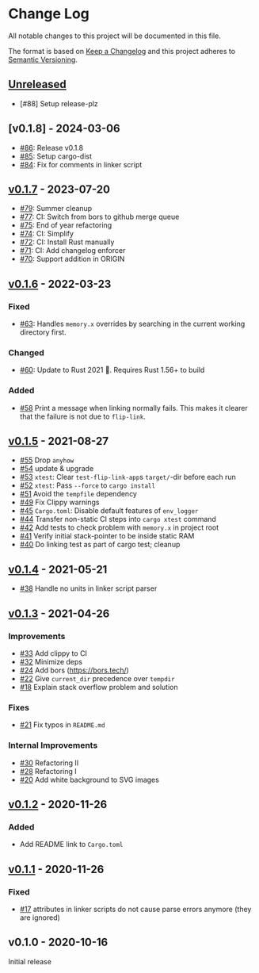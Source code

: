 # Change Log

All notable changes to this project will be documented in this file.

The format is based on [Keep a Changelog](http://keepachangelog.com/)
and this project adheres to [Semantic Versioning](http://semver.org/).

## [Unreleased]

- [#88] Setup release-plz

[#86]: https://github.com/knurling-rs/flip-link/pull/86

## [v0.1.8] - 2024-03-06

- [#86]: Release v0.1.8
- [#85]: Setup cargo-dist
- [#84]: Fix for comments in linker script

[#86]: https://github.com/knurling-rs/flip-link/pull/86
[#85]: https://github.com/knurling-rs/flip-link/pull/85
[#84]: https://github.com/knurling-rs/flip-link/pull/84

## [v0.1.7] - 2023-07-20

- [#79]: Summer cleanup
- [#77]: CI: Switch from bors to github merge queue
- [#75]: End of year refactoring
- [#74]: CI: Simplify
- [#72]: CI: Install Rust manually
- [#71]: CI: Add changelog enforcer
- [#70]: Support addition in ORIGIN

[#79]: https://github.com/knurling-rs/flip-link/pull/79
[#77]: https://github.com/knurling-rs/flip-link/pull/77
[#75]: https://github.com/knurling-rs/flip-link/pull/75
[#74]: https://github.com/knurling-rs/flip-link/pull/74
[#72]: https://github.com/knurling-rs/flip-link/pull/72
[#71]: https://github.com/knurling-rs/flip-link/pull/71
[#70]: https://github.com/knurling-rs/flip-link/pull/70

## [v0.1.6] - 2022-03-23

### Fixed

- [#63]: Handles `memory.x` overrides by searching in the current working directory first.

[#63]: https://github.com/knurling-rs/flip-link/pull/63

### Changed

- [#60]: Update to Rust 2021 🎉. Requires Rust 1.56+ to build

[#60]: https://github.com/knurling-rs/flip-link/pull/60

### Added

- [#58] Print a message when linking normally fails. This makes it clearer that the failure is not due to `flip-link`.

[#58]: https://github.com/knurling-rs/flip-link/pull/58

## [v0.1.5] - 2021-08-27

- [#55] Drop `anyhow`
- [#54] update & upgrade
- [#53] `xtest`: Clear `test-flip-link-app`s `target/`-dir before each run
- [#52] `xtest`: Pass `--force` to `cargo install`
- [#51] Avoid the `tempfile` dependency
- [#49] Fix Clippy warnings
- [#45] `Cargo.toml`: Disable default features of `env_logger`
- [#44] Transfer non-static CI steps into `cargo xtest` command
- [#42] Add tests to check problem with `memory.x` in project root
- [#41] Verify initial stack-pointer to be inside static RAM
- [#40] Do linking test as part of cargo test; cleanup

[#55]: https://github.com/knurling-rs/flip-link/pull/55
[#54]: https://github.com/knurling-rs/flip-link/pull/54
[#53]: https://github.com/knurling-rs/flip-link/pull/53
[#52]: https://github.com/knurling-rs/flip-link/pull/52
[#51]: https://github.com/knurling-rs/flip-link/pull/51
[#49]: https://github.com/knurling-rs/flip-link/pull/49
[#46]: https://github.com/knurling-rs/flip-link/pull/46
[#42]: https://github.com/knurling-rs/flip-link/pull/42
[#45]: https://github.com/knurling-rs/flip-link/pull/45
[#44]: https://github.com/knurling-rs/flip-link/pull/44
[#41]: https://github.com/knurling-rs/flip-link/pull/41
[#40]: https://github.com/knurling-rs/flip-link/pull/40

## [v0.1.4] - 2021-05-21

- [#38] Handle no units in linker script parser

[#38]: https://github.com/knurling-rs/flip-link/pull/38

## [v0.1.3] - 2021-04-26

### Improvements
- [#33] Add clippy to CI
- [#32] Minimize deps
- [#24] Add bors (https://bors.tech/)
- [#22] Give `current_dir` precedence over `tempdir`
- [#18] Explain stack overflow problem and solution

### Fixes
- [#21] Fix typos in `README.md`

### Internal Improvements
- [#30] Refactoring II
- [#28] Refactoring I
- [#20] Add white background to SVG images

[#33]: https://github.com/knurling-rs/flip-link/pull/33
[#32]: https://github.com/knurling-rs/flip-link/pull/32
[#30]: https://github.com/knurling-rs/flip-link/pull/30
[#28]: https://github.com/knurling-rs/flip-link/pull/28
[#24]: https://github.com/knurling-rs/flip-link/pull/24
[#22]: https://github.com/knurling-rs/flip-link/pull/22
[#21]: https://github.com/knurling-rs/flip-link/pull/21
[#20]: https://github.com/knurling-rs/flip-link/pull/20
[#18]: https://github.com/knurling-rs/flip-link/pull/18

## [v0.1.2] - 2020-11-26

### Added
- Add README link to `Cargo.toml`

## [v0.1.1] - 2020-11-26

### Fixed
- [#17] attributes in linker scripts do not cause parse errors anymore (they are ignored)

[#17]: https://github.com/knurling-rs/flip-link/pull/17

## v0.1.0 - 2020-10-16

Initial release

[Unreleased]: https://github.com/knurling-rs/flip-link/compare/v0.1.8...main
[v0.1.7]: https://github.com/knurling-rs/flip-link/compare/v0.1.7...v0.1.8
[v0.1.7]: https://github.com/knurling-rs/flip-link/compare/v0.1.6...v0.1.7
[v0.1.6]: https://github.com/knurling-rs/flip-link/compare/v0.1.5...v0.1.g
[v0.1.5]: https://github.com/knurling-rs/flip-link/compare/v0.1.4...v0.1.5
[v0.1.4]: https://github.com/knurling-rs/flip-link/compare/v0.1.3...v0.1.4
[v0.1.3]: https://github.com/knurling-rs/flip-link/compare/v0.1.2...v0.1.3
[v0.1.2]: https://github.com/knurling-rs/flip-link/compare/v0.1.1...v0.1.2
[v0.1.1]: https://github.com/knurling-rs/flip-link/compare/v0.1.0...v0.1.1
